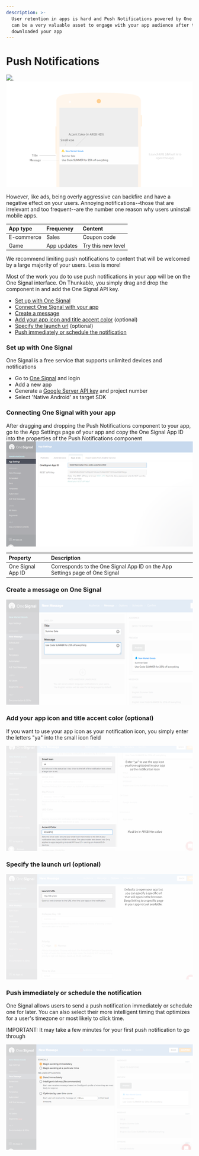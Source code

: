 ```yaml
---
description: >-
  User retention in apps is hard and Push Notifications powered by One Signal
  can be a very valuable asset to engage with your app audience after they have
  downloaded your app
---
```


# Push Notifications

 ![](https://github.com/thunkable/thunkable-docs/tree/4a752596e288fca776105e94dc5e863bb9a3e25a/assets/one-signal-icon.png).![](../../../.gitbook/assets/push-fig-4.png)

However, like ads, being overly aggressive can backfire and have a negative effect on your users. Annoying notifications--those that are irrelevant and too frequent--are the number one reason why users uninstall mobile apps.

| App type | Frequency | Content |
| :--- | :--- | :--- |
| E-commerce | Sales | Coupon code |
| Game | App updates | Try this new level |

We recommend limiting push notifications to content that will be welcomed by a large majority of your users. Less is more!

Most of the work you do to use push notifications in your app will be on the One Signal interface. On Thunkable, you simply drag and drop the component in and add the One Signal API key.

* [Set up with One Signal](push-notifications.md#set-up-with-one-signal)
* [Connect One Signal with your app](push-notifications.md#connecting-one-signal-with-your-app)
* [Create a message](push-notifications.md#create-a-message)
* [Add your app icon and title accent color](push-notifications.md#add-your-app-icon-and-title-accent-color) \(optional\)
* [Specify the launch url](push-notifications.md#specify-the-launch-url-optional) \(optional\)
* [Push immediately or schedule the notification](push-notifications.md#push-the-notification)

### Set up with One Signal

One Signal is a free service that supports unlimited devices and notifications

* Go to [One Signal](https://onesignal.com/) and login
* Add a new app
* Generate a [Google Server API key](https://documentation.onesignal.com/docs/generate-a-google-server-api-key) and project number
* Select 'Native Android' as target SDK

### Connecting One Signal with your app

After dragging and dropping the Push Notifications component to your app, go to the App Settings page of your app and copy the One Signal App ID into the properties of the Push Notifications component![](../../../.gitbook/assets/push-fig-1.png)

| Property | Description |
| :--- | :--- |
| One Signal App ID | Corresponds to the One Signal App ID on the App Settings page of One Signal |

### Create a message on One Signal

![](../../../.gitbook/assets/push-fig-3.png)

### Add your app icon and title accent color \(optional\)

If you want to use your app icon as your notification icon, you simply enter the letters "ya" into the small icon field

![](../../../.gitbook/assets/push-fig-5.png)

### Specify the launch url \(optional\)

![](../../../.gitbook/assets/push-fig-6.png)

### Push immediately or schedule the notification

One Signal allows users to send a push notification immediately or schedule one for later. You can also select their more intelligent timing that optimizes for a user's timezone or most likely to click time.

IMPORTANT: It may take a few minutes for your first push notification to go through

![](../../../.gitbook/assets/push-fig-7.png)

